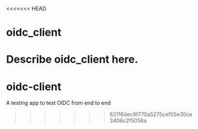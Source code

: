 <<<<<<< HEAD
# oidc_client

Describe oidc_client here.
=======
# oidc-client
A testing app to test OIDC from end to end
>>>>>>> 62116dec9f770a5275cef05e30ce3406c2f5056a
